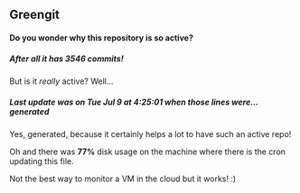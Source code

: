 ## Greengit

#### Do you wonder why this repository is so active?

##### After all it has 3546 commits!

But is it *really* active? Well...

##### Last update was on Tue Jul 9 at 4:25:01 when those lines were... generated

Yes, generated, because it certainly helps a lot to have such an active repo!

Oh and there was **77%** disk usage on the machine
where there is the cron updating this file.

Not the best way to monitor a VM in the cloud but it works! :)
